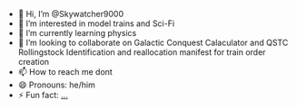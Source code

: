 - 👋 Hi, I’m @Skywatcher9000
- 👀 I’m interested in model trains and Sci-Fi
- 🌱 I’m currently learning physics
- 💞️ I’m looking to collaborate on Galactic Conquest Calaculator and QSTC Rollingstock Identification and reallocation manifest for train order creation
- 📫 How to reach me dont
- 😄 Pronouns: he/him
- ⚡ Fun fact: [...](https://docs.google.com/forms/d/e/1FAIpQLSdW6A8u4y22aIyixeQSaPNQJsGl0du6fW2PU1hxh0dU5dSa-g/viewform?usp=sf_link)

<!---
Skywatcher9000/Skywatcher9000 is a ✨ special ✨ repository because its `README.md` (this file) appears on your GitHub profile.
You can click the Preview link to take a look at your changes.
--->
